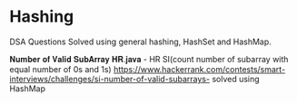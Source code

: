 # Hashing
DSA Questions Solved using general hashing, HashSet and HashMap.



𝐍𝐮𝐦𝐛𝐞𝐫 𝐨𝐟 𝐕𝐚𝐥𝐢𝐝 𝐒𝐮𝐛𝐀𝐫𝐫𝐚𝐲 𝐇𝐑.𝐣𝐚𝐯𝐚 - HR SI(count number of subarray with equal number of 0s and 1s)
https://www.hackerrank.com/contests/smart-interviews/challenges/si-number-of-valid-subarrays- solved using HashMap
